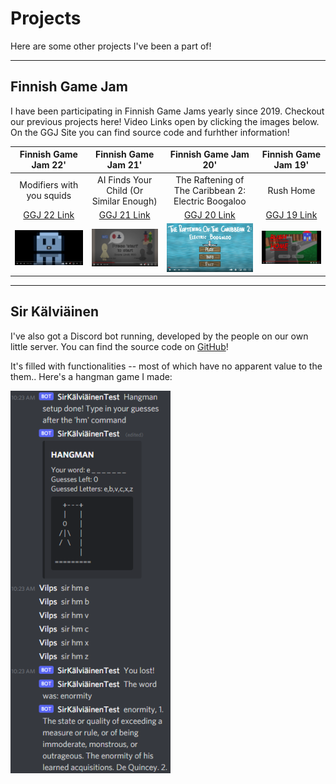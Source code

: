 # Projects

Here are some other projects I've been a part of!

---

## Finnish Game Jam

I have been participating in Finnish Game Jams yearly since 2019. Checkout our previous projects here! Video Links open by clicking the images below. On the GGJ Site you can find source code and furhther information!

| Finnish Game Jam 22' | Finnish Game Jam 21' | Finnish Game Jam 20'|Finnish Game Jam 19'|
| :--: | :--: | :--: | :--: |
|Modifiers with you squids  |  AI Finds Your Child (Or Similar Enough)  |  The Raftening of The Caribbean 2: Electric Boogaloo  | Rush Home  |
|  <a href="https://globalgamejam.org/2022/games/modifiers-your-friends-8" target="_blank" rel="noreferrer">GGJ 22 Link</a> | <a href="https://v3.globalgamejam.org/2021/games/robot-battle-wheres-my-kid-1" target="_blank" rel="noreferrer">GGJ 21 Link</a> |<a href="https://v3.globalgamejam.org/2020/games/raft-game-9" target="_blank" rel="noreferrer">GGJ 20 Link</a>  |  <a href="https://v3.globalgamejam.org/2019/games/rush-home" target="_blank" rel="noreferrer">GGJ 19 Link</a> |
| <a href="https://www.youtube.com/watch?v=gDK4lTM8Rco" target="_blank" rel="noreferrer">![FGJ22 Video](../articleElements/FGJ22-128.png 'Demo Video 22')</a> | <a href="https://www.youtube.com/watch?v=QSUIEYuX4C0" target="_blank" rel="noreferrer">![FGJ21 Video](../articleElements/FGJ21-128.png 'Demo Video 21')</a> | <a href="https://www.youtube.com/watch?v=gU0SJFHlNq4" target="_blank" rel="noreferrer">![FGJ21 Video](../articleElements/FGJ20-128.png 'Demo Video 20')</a> | <a href="https://drive.google.com/file/d/1-UMlVGc7TUwGo62r9ILAkPci4tvqiZJs/view" target="_blank" rel="noreferrer">![FGJ19 Video](../articleElements/FGJ19-128.png 'Demo Video 19')</a> |

---

## Sir Kälviäinen

I've also got a Discord bot running, developed by the people on our own little server.
You can find the source code on <a href="https://github.com/petterigit/TheSir" target="_blank" rel="noreferrer">GitHub</a>!

It's filled with functionalities -- most of which have no apparent value to the them.. Here's a hangman game I made:

<img src="../articleElements/hangman-256.png" alt="Hangman" />
